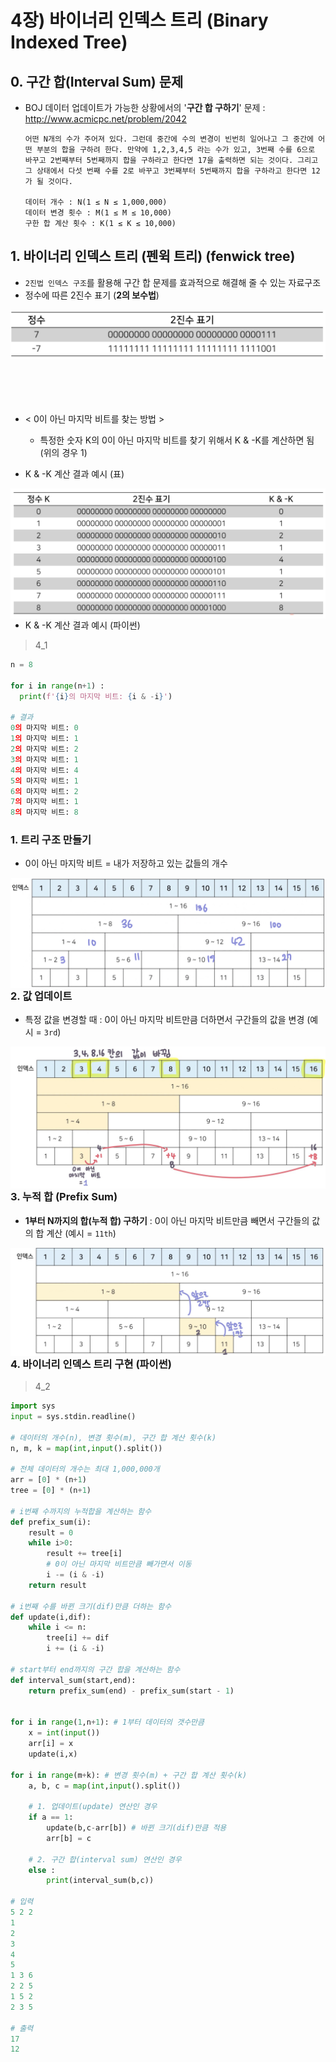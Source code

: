 # 4장) 바이너리 인덱스 트리 (Binary Indexed Tree)

## 0. 구간 합(Interval Sum) 문제

- BOJ 데이터 업데이트가 가능한 상황에서의  '**구간 합 구하기**' 문제 : http://www.acmicpc.net/problem/2042

  ```
  어떤 N개의 수가 주어져 있다. 그런데 중간에 수의 변경이 빈번히 일어나고 그 중간에 어떤 부분의 합을 구하려 한다. 만약에 1,2,3,4,5 라는 수가 있고, 3번째 수를 6으로 바꾸고 2번째부터 5번째까지 합을 구하라고 한다면 17을 출력하면 되는 것이다. 그리고 그 상태에서 다섯 번째 수를 2로 바꾸고 3번째부터 5번째까지 합을 구하라고 한다면 12가 될 것이다.
  
  데이터 개수 : N(1 ≤ N ≤ 1,000,000)
  데이터 변경 횟수 : M(1 ≤ M ≤ 10,000)
  구한 합 계산 횟수 : K(1 ≤ K ≤ 10,000)
  ```

  

## 1. 바이너리 인덱스 트리 (펜윅 트리) (fenwick tree)

- `2진법 인덱스 구조`를 활용해 구간 합 문제를 효과적으로 해결해 줄 수 있는 자료구조
- 정수에 따른 2진수 표기 (**2의 보수법**)

<img src="./assets/Algorithm_4.assets/image-20220109220515520.png" alt="image-20220109220515520" style="zoom:50%;" align='left'/>
<br><br><br><br><br><br>

<br><br>
- < 0이 아닌 마지막 비트를 찾는 방법 >
  - 특정한 숫자 K의 0이 아닌 마지막 비트를 찾기 위해서 K & -K를 계산하면 됨 (위의 경우 1)

- K & -K 계산 결과 예시 (표)

<img src="./assets/Algorithm_4.assets/image-20220109220952193.png" alt="image-20220109220952193" style="zoom:50%;" align = 'left' />
<br><br><br><br><br><br>

<br><br>
- K & -K 계산 결과 예시 (파이썬)

> 4_1

```python
n = 8 

for i in range(n+1) :
  print(f'{i}의 마지막 비트: {i & -i}')
  
# 결과
0의 마지막 비트: 0
1의 마지막 비트: 1
2의 마지막 비트: 2
3의 마지막 비트: 1
4의 마지막 비트: 4
5의 마지막 비트: 1
6의 마지막 비트: 2
7의 마지막 비트: 1
8의 마지막 비트: 8
```



### 1. 트리 구조 만들기

- 0이 아닌 마지막 비트 = 내가 저장하고 있는 값들의 개수

<img src="./assets/Algorithm_4.assets/image-20220110132648190.png" alt="image-20220110132648190" style="zoom:50%;" align='left' />
<br><br><br><br><br><br>


### 2. 값 업데이트

- 특정 값을 변경할 때 : 0이 아닌 마지막 비트만큼 더하면서 구간들의 값을 변경 (예시 = `3rd`)

<img src="./assets/Algorithm_4.assets/image-20220109222858969.png" alt="image-20220109222858969" style="zoom:50%;" align='left' />
<br><br><br><br><br><br>

<br><br>
### 3. 누적 합 (Prefix Sum)

- **1부터 N까지의 합(누적 합) 구하기** : 0이 아닌 마지막 비트만큼 빼면서 구간들의 값의 합 계산 (예시 = `11th`)

<img src="./assets/Algorithm_4.assets/image-20220109223330523.png" alt="image-20220109223330523" style="zoom:50%;" align='left' />
<br><br><br><br><br><br>

<br><br>
### 4. 바이너리 인덱스 트리 구현 (파이썬)

> 4_2

```python
import sys
input = sys.stdin.readline()

# 데이터의 개수(n), 변경 횟수(m), 구간 합 계산 횟수(k)
n, m, k = map(int,input().split())

# 전체 데이터의 개수는 최대 1,000,000개
arr = [0] * (n+1)
tree = [0] * (n+1)

# i번째 수까지의 누적합을 계산하는 함수
def prefix_sum(i):
    result = 0
    while i>0:
        result += tree[i]
        # 0이 아닌 마지막 비트만큼 빼가면서 이동
        i -= (i & -i)
    return result

# i번째 수를 바뀐 크기(dif)만큼 더하는 함수
def update(i,dif):
    while i <= n:
        tree[i] += dif
        i += (i & -i)

# start부터 end까지의 구간 합을 계산하는 함수
def interval_sum(start,end):
    return prefix_sum(end) - prefix_sum(start - 1)


for i in range(1,n+1): # 1부터 데이터의 갯수만큼
    x = int(input())
    arr[i] = x
    update(i,x)

for i in range(m+k): # 변경 횟수(m) + 구간 합 계산 횟수(k)
    a, b, c = map(int,input().split())

    # 1. 업데이트(update) 연산인 경우
    if a == 1:
        update(b,c-arr[b]) # 바뀐 크기(dif)만큼 적용
        arr[b] = c

    # 2. 구간 합(interval sum) 연산인 경우
    else :
        print(interval_sum(b,c))
        
# 입력
5 2 2
1
2
3
4
5
1 3 6
2 2 5
1 5 2
2 3 5

# 출력
17
12
```
